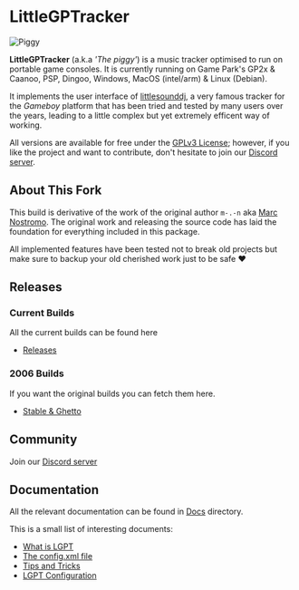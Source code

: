 # LittleGPTracker

![Piggy](https://github.com/user-attachments/assets/827fc87f-7751-48ae-9de1-60a5d9a3b5c2)

**LittleGPTracker** (a.k.a _'The piggy'_) is a music tracker optimised to run on portable game consoles. It is currently running on Game Park's GP2x & Caanoo, PSP, Dingoo, Windows, MacOS (intel/arm) & Linux (Debian).

It implements the user interface of [littlesounddj](https://www.littlesounddj.com/lsd/index.php), a very famous tracker for the _Gameboy_ platform that has been tried and tested by many users over the years, leading to a little complex but yet extremely efficent way of working.

All versions are available for free under the [GPLv3 License](LICENSE); however, if you like the project and want to contribute, don't hesitate to join our [Discord server](https://discord.gg/e4N2VM7sz6).

## About This Fork

This build is derivative of the work of the original 
author `m-.-n` aka [Marc Nostromo](https://github.com/Mdashdotdashn/LittleGPTracker). 
The original work and releasing the source code has laid the foundation for everything included in this package.

All implemented features have been tested not to break old
projects but make sure to backup your old cherished work
just to be safe &#9829;

## Releases

### Current Builds

All the current builds can be found here

- [Releases](https://github.com/djdiskmachine/LittleGPTracker/releases)

### 2006 Builds

If you want the original builds you can fetch them here.

- [Stable & Ghetto](https://github.com/NinjasCL-archive/LittleGPTracker/releases/tag/v1)

## Community

Join our [Discord server](https://discord.gg/e4N2VM7sz6)

## Documentation

All the relevant documentation can be found in [Docs](docs) directory.

This is a small list of interesting documents:

- [What is LGPT](docs/wiki/What-is-LittleGPTracker.md)
- [The config.xml file](docs/wiki/config_xml.md)
- [Tips and Tricks](docs/wiki/tips_and_tricks.md)
- [LGPT Configuration](docs/LGPTConfiguration.md)

